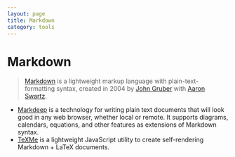 ```yaml
---
layout: page
title: Markdown
category: tools
---
```


# Markdown

> [Markdown](https://en.wikipedia.org/wiki/Markdown) is a lightweight markup language with plain-text-formatting syntax, created in 2004 by [John Gruber](http://daringfireball.net) with [Aaron Swartz](https://en.wikipedia.org/wiki/Aaron_Swartz).

- [Markdeep](http://casual-effects.com/markdeep/) is a technology for writing plain text documents that will look good in any web browser, whether local or remote. It supports diagrams, calendars, equations, and other features as extensions of Markdown syntax.
- [TeXMe](https://github.com/susam/texme) is a lightweight JavaScript utility to create self-rendering Markdown + LaTeX documents.
